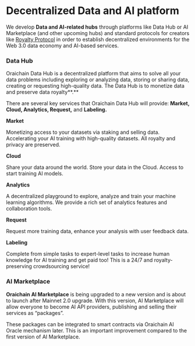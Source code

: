 # Decentralized Data and AI platform

We develop **Data and AI-related hubs** through platforms like Data Hub or AI Marketplace (and other upcoming hubs) and standard protocols for creators like [Royalty Protocol](https://blog.orai.io/introducing-royalty-protocol-on-oraichain-b4b78366beaa) in order to establish decentralized environments for the Web 3.0 data economy and AI-based services.

### **Data Hub**

Oraichain Data Hub is a decentralized platform that aims to solve all your data problems including exploring or analyzing data, storing or sharing data, creating or requesting high-quality data. The Data Hub is to monetize data and preserve data royalty**.**

There are several key services that Oraichain Data Hub will provide: **Market, Cloud, Analytics, Request,** and **Labeling.**

**Market**

Monetizing access to your datasets via staking and selling data. Accelerating your AI training with high-quality datasets. All royalty and privacy are preserved.

**Cloud**

Share your data around the world. Store your data in the Cloud. Access to start training AI models.

**Analytics**

A decentralized playground to explore, analyze and train your machine learning algorithms. We provide a rich set of analytics features and collaboration tools.

**Request**

Request more training data, enhance your analysis with user feedback data.

**Labeling**

Complete from simple tasks to expert-level tasks to increase human knowledge for AI training and get paid too! This is a 24/7 and royalty-preserving crowdsourcing service!

### AI Marketplace

**Oraichain AI Marketplace** is being upgraded to a new version and is about to launch after Mainnet 2.0 upgrade. With this version, AI Marketplace will allow everyone to become AI API providers, publishing and selling their services as “packages”.

These packages can be integrated to smart contracts via Oraichain AI Oracle mechanism later. This is an important improvement compared to the first version of AI Marketplace.
